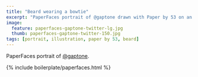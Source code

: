 ```yaml
---
title: "Beard wearing a bowtie"
excerpt: "PaperFaces portrait of @gaptone drawn with Paper by 53 on an iPad."
image: 
  feature: paperfaces-gaptone-twitter-lg.jpg
  thumb: paperfaces-gaptone-twitter-150.jpg
tags: [portrait, illustration, paper by 53, beard]
---
```


PaperFaces portrait of [@gaptone](http://twitter.com/gaptone).

{% include boilerplate/paperfaces.html %}